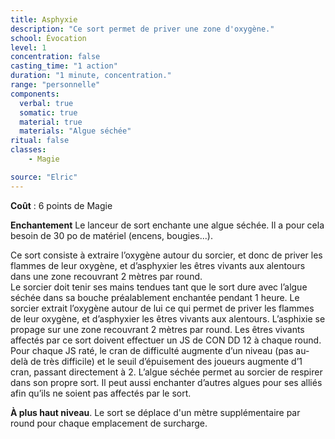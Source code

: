 ```yaml
---
title: Asphyxie
description: "Ce sort permet de priver une zone d'oxygène."
school: Évocation
level: 1
concentration: false
casting_time: "1 action"
duration: "1 minute, concentration."
range: "personnelle"
components:
  verbal: true
  somatic: true
  material: true
  materials: "Algue séchée"
ritual: false
classes:
    - Magie

source: "Elric"
---
```

**Coût** : 6 points de Magie    

**Enchantement** Le lanceur de sort enchante une algue séchée. Il a pour cela besoin de 30 po de matériel (encens, bougies...).      

Ce sort consiste à extraire l’oxygène autour du sorcier, et donc de priver les flammes de leur oxygène, et d’asphyxier les êtres vivants aux alentours dans une zone recouvrant 2 mètres par round.  
Le sorcier doit tenir ses mains tendues tant que le sort dure avec l’algue séchée dans sa bouche préalablement enchantée pendant 1 heure. Le sorcier extrait l’oxygène autour de lui ce qui permet de priver les flammes de leur oxygène, et d’asphyxier les êtres vivants aux alentours. L’asphixie se propage sur une zone recouvrant 2 mètres par round. Les êtres vivants affectés par ce sort doivent effectuer un JS de CON DD 12 à chaque round. Pour chaque JS raté, le cran de difficulté augmente d’un niveau (pas au-delà de très difficile) et le seuil d’épuisement des joueurs augmente d’1 cran, passant directement à 2. L’algue séchée permet au sorcier de respirer dans son propre sort. Il peut aussi enchanter d’autres algues pour ses alliés afin qu’ils ne soient pas affectés par le sort.   

**À plus haut niveau**. Le sort se déplace d'un mètre supplémentaire par round pour chaque emplacement de surcharge.  
